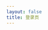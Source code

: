 ```yaml
---
layout: false
title: 登录页
---
```


<script setup>
import { useRouter } from 'vitepress';
import { onBeforeMount } from 'vue';
import { getUrlParam } from '.vitepress/utils';
import { getAccessToken, REDIRECT_KEY } from '.vitepress/utils/fetch.ts';
import { getLS } from '.vitepress/utils/index.ts';

const router = useRouter();

onBeforeMount(async () => {
    let code = getUrlParam('code');

    // 若地址携带了用户授权码 code
    if (code) {
        await getAccessToken(code);
    }

    // 根据state值，跳转到对应的页面
    const pathname = getLS(REDIRECT_KEY, '/');

    router.go(pathname.substring(0, pathname.lastIndexOf('.')));
});
</script>
